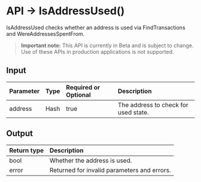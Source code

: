 # API -> IsAddressUsed()
IsAddressUsed checks whether an address is used via FindTransactions and WereAddressesSpentFrom.
> **Important note:** This API is currently in Beta and is subject to change. Use of these APIs in production applications is not supported.

## Input

| Parameter       | Type | Required or Optional | Description |
|:---------------|:--------|:--------| :--------|
| address | Hash | true | The address to check for used state.  |


## Output

| Return type     | Description |
|:---------------|:--------|
| bool | Whether the address is used. |
| error | Returned for invalid parameters and errors. |


